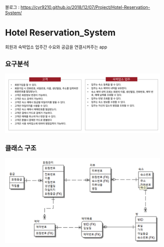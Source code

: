 블로그 : https://cyr9210.github.io/2018/12/07/Project/Hotel-Reservation-System/

# Hotel Reservation_System

회원과 숙박업소 업주간 수요와 공급을 연결시켜주는 app


## 요구분석

![image](./static/image01.png)

## 클래스 구조

![image](./static/image02.png)
